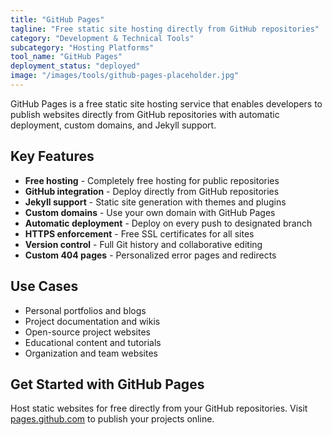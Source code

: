 ```yaml
---
title: "GitHub Pages"
tagline: "Free static site hosting directly from GitHub repositories"
category: "Development & Technical Tools"
subcategory: "Hosting Platforms"
tool_name: "GitHub Pages"
deployment_status: "deployed"
image: "/images/tools/github-pages-placeholder.jpg"
---
```

GitHub Pages is a free static site hosting service that enables developers to publish websites directly from GitHub repositories with automatic deployment, custom domains, and Jekyll support.

## Key Features

- **Free hosting** - Completely free hosting for public repositories
- **GitHub integration** - Deploy directly from GitHub repositories
- **Jekyll support** - Static site generation with themes and plugins
- **Custom domains** - Use your own domain with GitHub Pages
- **Automatic deployment** - Deploy on every push to designated branch
- **HTTPS enforcement** - Free SSL certificates for all sites
- **Version control** - Full Git history and collaborative editing
- **Custom 404 pages** - Personalized error pages and redirects

## Use Cases

- Personal portfolios and blogs
- Project documentation and wikis
- Open-source project websites
- Educational content and tutorials
- Organization and team websites

## Get Started with GitHub Pages

Host static websites for free directly from your GitHub repositories. Visit [pages.github.com](https://pages.github.com) to publish your projects online.